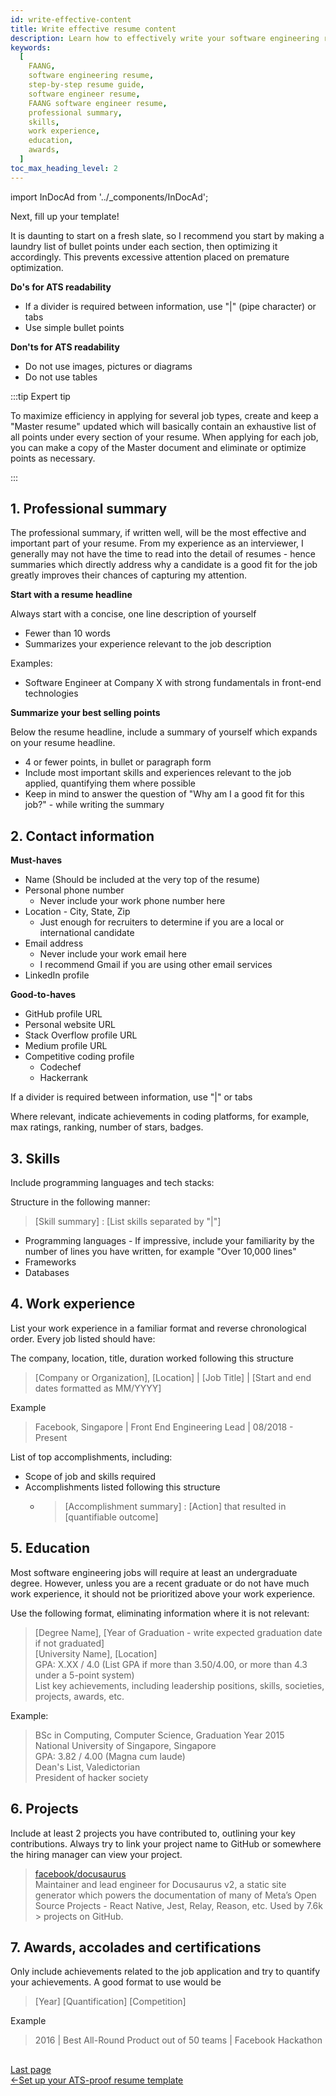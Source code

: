 ```yaml
---
id: write-effective-content
title: Write effective resume content
description: Learn how to effectively write your software engineering resume for FAANG
keywords:
  [
    FAANG,
    software engineering resume,
    step-by-step resume guide,
    software engineer resume,
    FAANG software engineer resume,
    professional summary,
    skills,
    work experience,
    education,
    awards,
  ]
toc_max_heading_level: 2
---
```


import InDocAd from '../\_components/InDocAd';

Next, fill up your template!

It is daunting to start on a fresh slate, so I recommend you start by making a laundry list of bullet points under each section, then optimizing it accordingly. This prevents excessive attention placed on premature optimization.

**Do's for ATS readability**

- If a divider is required between information, use "|" (pipe character) or tabs
- Use simple bullet points

**Don'ts for ATS readability**

- Do not use images, pictures or diagrams
- Do not use tables

:::tip Expert tip

To maximize efficiency in applying for several job types, create and keep a "Master resume" updated which will basically contain an exhaustive list of all points under every section of your resume. When applying for each job, you can make a copy of the Master document and eliminate or optimize points as necessary.

:::

## 1. Professional summary

The professional summary, if written well, will be the most effective and important part of your resume. From my experience as an interviewer, I generally may not have the time to read into the detail of resumes - hence summaries which directly address why a candidate is a good fit for the job greatly improves their chances of capturing my attention.

**Start with a resume headline**

Always start with a concise, one line description of yourself

- Fewer than 10 words
- Summarizes your experience relevant to the job description

Examples:

- Software Engineer at Company X with strong fundamentals in front-end technologies

**Summarize your best selling points**

Below the resume headline, include a summary of yourself which expands on your resume headline.

- 4 or fewer points, in bullet or paragraph form
- Include most important skills and experiences relevant to the job applied, quantifying them where possible
- Keep in mind to answer the question of "Why am I a good fit for this job?" - while writing the summary

## 2. Contact information

**Must-haves**

- Name (Should be included at the very top of the resume)
- Personal phone number
  - Never include your work phone number here
- Location - City, State, Zip
  - Just enough for recruiters to determine if you are a local or international candidate
- Email address
  - Never include your work email here
  - I recommend Gmail if you are using other email services
- LinkedIn profile

**Good-to-haves**

- GitHub profile URL
- Personal website URL
- Stack Overflow profile URL
- Medium profile URL
- Competitive coding profile
  - Codechef
  - Hackerrank

If a divider is required between information, use "|" or tabs

Where relevant, indicate achievements in coding platforms, for example, max ratings, ranking, number of stars, badges.

## 3. Skills

Include programming languages and tech stacks:

Structure in the following manner:

> [Skill summary] : [List skills separated by "|"]

- Programming languages - If impressive, include your familiarity by the number of lines you have written, for example "Over 10,000 lines"
- Frameworks
- Databases

<InDocAd/>

## 4. Work experience

List your work experience in a familiar format and reverse chronological order. Every job listed should have:

The company, location, title, duration worked following this structure

> [Company or Organization], [Location] | [Job Title] | [Start and end dates formatted as MM/YYYY]

Example

> Facebook, Singapore | Front End Engineering Lead | 08/2018 - Present

List of top accomplishments, including:

- Scope of job and skills required
- Accomplishments listed following this structure
  - > [Accomplishment summary] : [Action] that resulted in [quantifiable outcome]

## 5. Education

Most software engineering jobs will require at least an undergraduate degree. However, unless you are a recent graduate or do not have much work experience, it should not be prioritized above your work experience.

Use the following format, eliminating information where it is not relevant:

> [Degree Name], [Year of Graduation - write expected graduation date if not graduated]<br/>[University Name], [Location]<br/>GPA: X.XX / 4.0 (List GPA if more than 3.50/4.00, or more than 4.3 under a 5-point system)<br/>List key achievements, including leadership positions, skills, societies, projects, awards, etc.

Example:

> BSc in Computing, Computer Science, Graduation Year 2015<br/> National University of Singapore, Singapore <br/>GPA: 3.82 / 4.00 (Magna cum laude)<br/>Dean's List, Valedictorian<br/>President of hacker society

## 6. Projects

Include at least 2 projects you have contributed to, outlining your key contributions. Always try to link your project name to GitHub or somewhere the hiring manager can view your project.

> [facebook/docusaurus](https://github.com/facebook/docusaurus) <br/>Maintainer and lead engineer for Docusaurus v2, a static site generator which powers the documentation of many of Meta’s Open Source Projects - React Native, Jest, Relay, Reason, etc. Used by 7.6k > projects on GitHub.

## 7. Awards, accolades and certifications

Only include achievements related to the job application and try to quantify your achievements. A good format to use would be

> [Year] [Quantification] [Competition]

Example

> 2016 | Best All-Round Product out of 50 teams | Facebook Hackathon

##
<nav class="pagination-nav docusaurus-mt-lg" aria-label="Docs pages navigation">
    <div class="pagination-nav__item">
        <a class="pagination-nav__link root_sa74" href="/resume/ats-proof-template/">
            <div class="pagination-nav__sublabel">Last page</div>
            <div class="pagination-nav__label"><span class="arrow_Btdn">←</span>Set up your ATS-proof resume template</div>
        </a>
    </div>
</nav>
